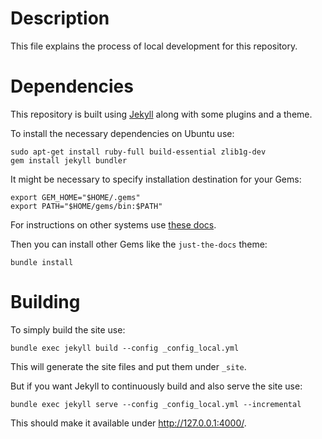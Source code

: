 # Description

This file explains the process of local development for this repository.

# Dependencies

This repository is built using [Jekyll](https://jekyllrb.com/) along with some plugins and a theme.

To install the necessary dependencies on Ubuntu use:
```
sudo apt-get install ruby-full build-essential zlib1g-dev
gem install jekyll bundler
```
It might be necessary to specify installation destination for your Gems:
```
export GEM_HOME="$HOME/.gems"
export PATH="$HOME/gems/bin:$PATH"
```
For instructions on other systems use [these docs](https://jekyllrb.com/docs/installation/).

Then you can install other Gems like the `just-the-docs` theme:
```
bundle install
```

# Building

To simply build the site use:
```
bundle exec jekyll build --config _config_local.yml
```
This will generate the site files and put them under `_site`.

But if you want Jekyll to continuously build and also serve the site use:
```
bundle exec jekyll serve --config _config_local.yml --incremental
```
This should make it available under http://127.0.0.1:4000/.
